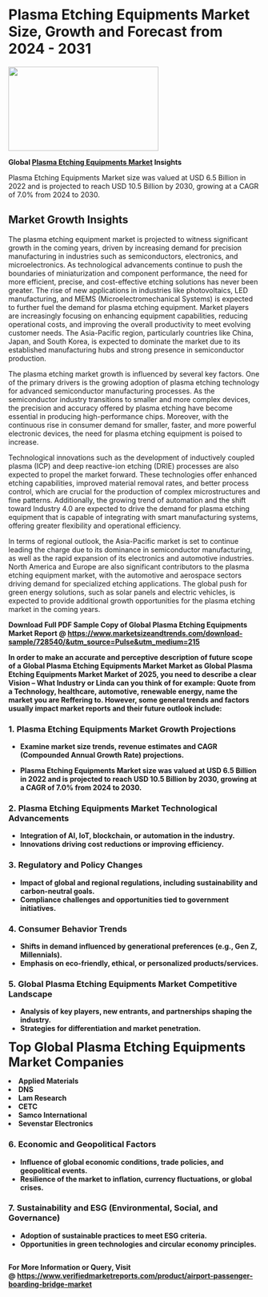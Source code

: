 <H1>Plasma Etching Equipments Market Size, Growth and Forecast from 2024 - 2031</H1><img class="aligncenter size-medium wp-image-584254" src="https://thirdeyenews.in/wp-content/uploads/2024/09/Global-Market-Research-300x168.jpeg" alt="" width="300" height="168" /><p><strong>Global&nbsp;<a href="https://www.marketsizeandtrends.com/download-sample/728540/&amp;utm_source=Pulse&amp;utm_medium=215">Plasma Etching Equipments Market</a> Insights</strong></p><p>Plasma Etching Equipments Market size was valued at USD 6.5 Billion in 2022 and is projected to reach USD 10.5 Billion by 2030, growing at a CAGR of 7.0% from 2024 to 2030.</p><p><h2>Market Growth Insights</h2> <p>The plasma etching equipment market is projected to witness significant growth in the coming years, driven by increasing demand for precision manufacturing in industries such as semiconductors, electronics, and microelectronics. As technological advancements continue to push the boundaries of miniaturization and component performance, the need for more efficient, precise, and cost-effective etching solutions has never been greater. The rise of new applications in industries like photovoltaics, LED manufacturing, and MEMS (Microelectromechanical Systems) is expected to further fuel the demand for plasma etching equipment. Market players are increasingly focusing on enhancing equipment capabilities, reducing operational costs, and improving the overall productivity to meet evolving customer needs. The Asia-Pacific region, particularly countries like China, Japan, and South Korea, is expected to dominate the market due to its established manufacturing hubs and strong presence in semiconductor production.</p> <p><strong></strong></p> <p>The plasma etching market growth is influenced by several key factors. One of the primary drivers is the growing adoption of plasma etching technology for advanced semiconductor manufacturing processes. As the semiconductor industry transitions to smaller and more complex devices, the precision and accuracy offered by plasma etching have become essential in producing high-performance chips. Moreover, with the continuous rise in consumer demand for smaller, faster, and more powerful electronic devices, the need for plasma etching equipment is poised to increase.</p> <p>Technological innovations such as the development of inductively coupled plasma (ICP) and deep reactive-ion etching (DRIE) processes are also expected to propel the market forward. These technologies offer enhanced etching capabilities, improved material removal rates, and better process control, which are crucial for the production of complex microstructures and fine patterns. Additionally, the growing trend of automation and the shift toward Industry 4.0 are expected to drive the demand for plasma etching equipment that is capable of integrating with smart manufacturing systems, offering greater flexibility and operational efficiency.</p> <p>In terms of regional outlook, the Asia-Pacific market is set to continue leading the charge due to its dominance in semiconductor manufacturing, as well as the rapid expansion of its electronics and automotive industries. North America and Europe are also significant contributors to the plasma etching equipment market, with the automotive and aerospace sectors driving demand for specialized etching applications. The global push for green energy solutions, such as solar panels and electric vehicles, is expected to provide additional growth opportunities for the plasma etching market in the coming years.</p> <p><strong></p><p><span class=""><strong>Download Full PDF Sample Copy of Global Plasma Etching Equipments Market Report</strong> @ <a href="https://www.marketsizeandtrends.com/download-sample/728540/&amp;utm_source=Pulse&amp;utm_medium=215" target="_blank">https://www.marketsizeandtrends.com/download-sample/728540/&amp;utm_source=Pulse&amp;utm_medium=215</a></span></p><p>In order to make an accurate and perceptive description of future scope of a Global&nbsp;Plasma Etching Equipments Market Market as Global&nbsp;Plasma Etching Equipments Market Market of 2025, you need to describe a clear Vision &ndash; What Industry or Linda can you think of for example: Quote from a Technology, healthcare, automotive, renewable energy, name the market you are Reffering to. However, some general trends and factors usually impact market reports and their future outlook include:</p><h3>1.&nbsp;<strong>Plasma Etching Equipments Market Growth Projections</strong></h3><ul><li>Examine market size trends, revenue estimates and CAGR (Compounded Annual Growth Rate) projections.</li><li><p>Plasma Etching Equipments Market size was valued at USD 6.5 Billion in 2022 and is projected to reach USD 10.5 Billion by 2030, growing at a CAGR of 7.0% from 2024 to 2030.</p></li></ul><h3>2.&nbsp;<strong>Plasma Etching Equipments Market Technological Advancements</strong></h3><ul><li>Integration of AI, IoT, blockchain, or automation in the industry.</li><li>Innovations driving cost reductions or improving efficiency.</li></ul><h3>3.&nbsp;<strong>Regulatory and Policy Changes</strong></h3><ul><li>Impact of global and regional regulations, including sustainability and carbon-neutral goals.</li><li>Compliance challenges and opportunities tied to government initiatives.</li></ul><h3>4.&nbsp;<strong>Consumer Behavior Trends</strong></h3><ul><li>Shifts in demand influenced by generational preferences (e.g., Gen Z, Millennials).</li><li>Emphasis on eco-friendly, ethical, or personalized products/services.</li></ul><h3>5.&nbsp;<strong>Global Plasma Etching Equipments Market Competitive Landscape</strong></h3><ul><li>Analysis of key players, new entrants, and partnerships shaping the industry.</li><li>Strategies for differentiation and market penetration.</li></ul><p data-pm-slice="1 1 []"><span style="color: inherit; font-family: inherit; font-size: 25px;">Top Global Plasma Etching Equipments Market Companies</span></p><div class="" data-test-id=""><p><li>Applied Materials</li><li> DNS</li><li> Lam Research</li><li> CETC</li><li> Samco International</li><li> Sevenstar Electronics</li></p></div><h3>6.&nbsp;<strong>Economic and Geopolitical Factors</strong></h3><ul><li>Influence of global economic conditions, trade policies, and geopolitical events.</li><li>Resilience of the market to inflation, currency fluctuations, or global crises.</li></ul><h3>7.&nbsp;<strong>Sustainability and ESG (Environmental, Social, and Governance)</strong></h3><ul><li>Adoption of sustainable practices to meet ESG criteria.</li><li>Opportunities in green technologies and circular economy principles.</li></ul><h2><strong style="font-size: 14px;">For More Information or Query, Visit @&nbsp;</strong><a style="background-color: #ffffff; font-size: 14px;" href="https://www.marketsizeandtrends.com/report/plasma-etching-equipments-market/" target="_blank">https://www.verifiedmarketreports.com/product/airport-passenger-boarding-bridge-market</a></h2>
